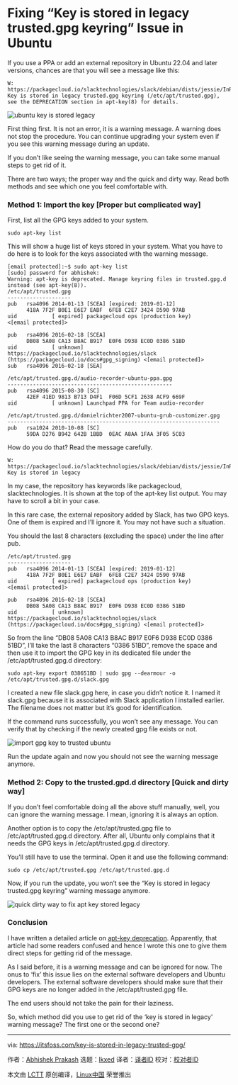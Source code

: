 [#]: subject: "Fixing “Key is stored in legacy trusted.gpg keyring” Issue in Ubuntu"
[#]: via: "https://itsfoss.com/key-is-stored-in-legacy-trusted-gpg/"
[#]: author: "Abhishek Prakash https://itsfoss.com/"
[#]: collector: "lkxed"
[#]: translator: " "
[#]: reviewer: " "
[#]: publisher: " "
[#]: url: " "

Fixing “Key is stored in legacy trusted.gpg keyring” Issue in Ubuntu
======

If you use a PPA or add an external repository in Ubuntu 22.04 and later versions, chances are that you will see a message like this:

```
W: https://packagecloud.io/slacktechnologies/slack/debian/dists/jessie/InRelease: Key is stored in legacy trusted.gpg keyring (/etc/apt/trusted.gpg), see the DEPRECATION section in apt-key(8) for details.
```

![ubuntu key is stored legacy][1]

First thing first. It is not an error, it is a warning message. A warning does not stop the procedure. You can continue upgrading your system even if you see this warning message during an update.

If you don’t like seeing the warning message, you can take some manual steps to get rid of it.

There are two ways; the proper way and the quick and dirty way. Read both methods and see which one you feel comfortable with.

### Method 1: Import the key [Proper but complicated way]

First, list all the GPG keys added to your system.

```
sudo apt-key list
```

This will show a huge list of keys stored in your system. What you have to do here is to look for the keys associated with the warning message.

```
[email protected]:~$ sudo apt-key list
[sudo] password for abhishek: 
Warning: apt-key is deprecated. Manage keyring files in trusted.gpg.d instead (see apt-key(8)).
/etc/apt/trusted.gpg
--------------------
pub   rsa4096 2014-01-13 [SCEA] [expired: 2019-01-12]
      418A 7F2F B0E1 E6E7 EABF  6FE8 C2E7 3424 D590 97AB
uid           [ expired] packagecloud ops (production key) <[email protected]>

pub   rsa4096 2016-02-18 [SCEA]
      DB08 5A08 CA13 B8AC B917  E0F6 D938 EC0D 0386 51BD
uid           [ unknown] https://packagecloud.io/slacktechnologies/slack (https://packagecloud.io/docs#gpg_signing) <[email protected]>
sub   rsa4096 2016-02-18 [SEA]

/etc/apt/trusted.gpg.d/audio-recorder-ubuntu-ppa.gpg
----------------------------------------------------
pub   rsa4096 2015-08-30 [SC]
      42EF 41ED 9813 B713 D4F1  F06D 5CF1 2638 ACF9 669F
uid           [ unknown] Launchpad PPA for Team audio-recorder

/etc/apt/trusted.gpg.d/danielrichter2007-ubuntu-grub-customizer.gpg
-------------------------------------------------------------------
pub   rsa1024 2010-10-08 [SC]
      59DA D276 B942 642B 1BBD  0EAC A8AA 1FAA 3F05 5C03
```

How do you do that? Read the message carefully. 

```
W: https://packagecloud.io/slacktechnologies/slack/debian/dists/jessie/InRelease: Key is stored in legacy
```

In my case, the repository has keywords like packagecloud, slacktechnologies. It is shown at the top of the apt-key list output. You may have to scroll a bit in your case.

In this rare case, the external repository added by Slack, has two GPG keys. One of them is expired and I’ll ignore it. You may not have such a situation.

You should the last 8 characters (excluding the space) under the line after pub.

```
/etc/apt/trusted.gpg
--------------------
pub   rsa4096 2014-01-13 [SCEA] [expired: 2019-01-12]
      418A 7F2F B0E1 E6E7 EABF  6FE8 C2E7 3424 D590 97AB
uid           [ expired] packagecloud ops (production key) <[email protected]>

pub   rsa4096 2016-02-18 [SCEA]
      DB08 5A08 CA13 B8AC B917  E0F6 D938 EC0D 0386 51BD
uid           [ unknown] https://packagecloud.io/slacktechnologies/slack (https://packagecloud.io/docs#gpg_signing) <[email protected]>
```

So from the line “DB08 5A08 CA13 B8AC B917 E0F6 D938 EC0D 0386 51BD”, I’ll take the last 8 characters “0386 51BD”, remove the space and then use it to import the GPG key in its dedicated file under the /etc/apt/trusted.gpg.d directory:

```
sudo apt-key export 038651BD | sudo gpg --dearmour -o /etc/apt/trusted.gpg.d/slack.gpg
```

I created a new file slack.gpg here, in case you didn’t notice it. I named it slack.gpg because it is associated with Slack application I installed earlier. The filename does not matter but it’s good for identification.

If the command runs successfully, you won’t see any message. You can verify that by checking if the newly created gpg file exists or not.

![import gpg key to trusted ubuntu][2]

Run the update again and now you should not see the warning message anymore.

### Method 2: Copy to the trusted.gpd.d directory [Quick and dirty way]

If you don’t feel comfortable doing all the above stuff manually, well, you can ignore the warning message. I mean, ignoring it is always an option.

Another option is to copy the /etc/apt/trusted.gpg file to /etc/apt/trusted.gpg.d directory. After all, Ubuntu only complains that it needs the GPG keys in /etc/apt/trusted.gpg.d directory.

You’ll still have to use the terminal. Open it and use the following command:

```
sudo cp /etc/apt/trusted.gpg /etc/apt/trusted.gpg.d
```

Now, if you run the update, you won’t see the “Key is stored in legacy trusted.gpg keyring” warning message anymore.

![quick dirty way to fix apt key stored legacy][3]

### Conclusion

I have written a detailed article on [apt-key deprecation][4]. Apparently, that article had some readers confused and hence I wrote this one to give them direct steps for getting rid of the message.

As I said before, it is a warning message and can be ignored for now. The onus to ‘fix’ this issue lies on the external software developers and Ubuntu developers. The external software developers should make sure that their GPG keys are no longer added in the /etc/apt/trusted.gpg file. 

The end users should not take the pain for their laziness.

So, which method did you use to get rid of the ‘key is stored in legacy’ warning message? The first one or the second one?

--------------------------------------------------------------------------------

via: https://itsfoss.com/key-is-stored-in-legacy-trusted-gpg/

作者：[Abhishek Prakash][a]
选题：[lkxed][b]
译者：[译者ID](https://github.com/译者ID)
校对：[校对者ID](https://github.com/校对者ID)

本文由 [LCTT](https://github.com/LCTT/TranslateProject) 原创编译，[Linux中国](https://linux.cn/) 荣誉推出

[a]: https://itsfoss.com/
[b]: https://github.com/lkxed
[1]: https://itsfoss.com/wp-content/uploads/2022/11/ubuntu-key-is-stored-legacy.png
[2]: https://itsfoss.com/wp-content/uploads/2022/11/import-gpg-key-to-trusted-ubuntu.png
[3]: https://itsfoss.com/wp-content/uploads/2022/11/quick-dirty-way-to-fix-apt-key-stored-legacy.png
[4]: https://itsfoss.com/apt-key-deprecated/
